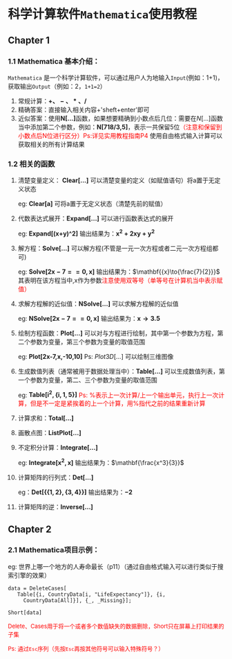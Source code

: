 # 科学计算软件`Mathematica`使用教程

## Chapter 1

### 1.1 Mathematica 基本介绍：

`Mathematica` 是一个科学计算软件，可以通过用户人为地输入`Input`(例如：1+1)，获取输出`Output`（例如：2，`1+1=2`）

1. 常规计算：$\mathbf{+、-、*、/}$
2. 精确答案：直接输入相关内容+'sheft+enter'即可
3. 近似答案：使用$\textbf{N[...]}$函数，如果想要精确到小数点后几位：需要在$N[...]$函数当中添加第二个参数，例如：$\textbf{N[718/3,5]}$，表示一共保留5位<font color='red'>（注意和保留到小数点后N位进行区分）Ps:详见实用教程指南P4</font> 使用自由格式输入计算可以获取相关的所有计算结果

### 1.2 相关的函数
1. 清楚变量定义： $\textbf{Clear[...]}$ 可以清楚变量的定义（如赋值语句）将a置于无定义状态
    
    eg: $\textbf{Clear[a]}$ 可将a置于无定义状态（清楚先前的赋值）

2. 代数表达式展开：$\textbf{Expand[...]}$ 可以进行函数表达式的展开
    
    eg: $\textbf{Expand[(x+y)^2]}$ 输出结果为：$\mathbf{x^2+2xy+y^2}$

3. 解方程：$\textbf{Solve[...]}$ 可以解方程(不管是一元一次方程或者二元一次方程组都可)
    
    eg: $\mathbf{Solve[2x-7==0,x]}$ 输出结果为：$\mathbf{{x}\to{\frac{7}{2}}}$ 其表明在该方程当中,x作为参数<font color='red'>注意使用双等号（单等号在计算机当中表示赋值）</font>

4. 求解方程解的近似值：$\textbf{NSolve[...]}$ 可以求解方程解的近似值
    
    eg: $\mathbf{NSolve[2x-7==0,x]}$ 输出结果为：$\mathbf{{x}\to{3.5}}$
5. 绘制方程函数：$\textbf{Plot[...]}$ 可以对与方程进行绘制，其中第一个参数为方程，第二个参数为变量，第三个参数为变量的取值范围
    
    eg: $\textbf{Plot[2x-7,{x,-10,10}]}$
    Ps: $Plot3D[...]$ 可以绘制三维图像

6. 生成数值列表（通常被用于数据处理当中）：$\textbf{Table[...]}$ 可以生成数值列表，第一个参数为变量，第二、三个参数为变量的取值范围
    
    eg: $\mathbf{Table[i^2,\{i,1,5\}]}$
<font color='red'>Ps: $\%$表示上一次计算/上一个输出单元，执行上一次计算，但是不一定是紧挨着的上一个计算，用$\%$指代之前的结果重新计算</font>

7. 计算求和：$\textbf{Total[...]}$
8. 画散点图：$\textbf{ListPlot[...]}$
9. 不定积分计算：$\textbf{Integrate[...]}$

    eg: $\mathbf{Integrate[x^2,x]}$ 输出结果为：$\mathbf{\frac{x^3}{3}}$
10. 计算矩阵的行列式：$\textbf{Det[...]}$

    eg：$\mathbf{Det[\{\{1,2\},\{3,4\}\}]}$ 输出结果为：$\mathbf{-2}$
11. 计算矩阵的逆：$\textbf{Inverse[...]}$


## Chapter 2

### 2.1 Mathematica项目示例：
eg: 世界上哪一个地方的人寿命最长（p11）（通过自由格式输入可以进行类似于搜索引擎的效果）
```Wolfram
data = DeleteCases[
   Table[{i, CountryData[i, "LifeExpectancy"]}, {i, 
     CountryData[All]}], {_, _Missing}];

Short[data]
```
<font size=2pt color='red'>Delete、Cases用于将一个或者多个数值缺失的数据删除，Short只在屏幕上打印结果的子集</font>

<font size=2pt color='red'>Ps: 通过`Esc`序列（先按`Esc`再按其他符号可以输入特殊符号？）
